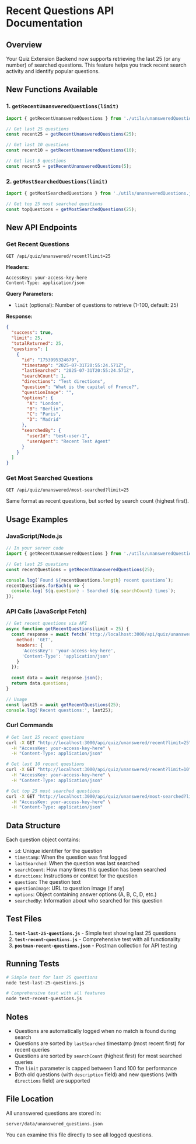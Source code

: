 # Recent Questions API Documentation

## Overview
Your Quiz Extension Backend now supports retrieving the last 25 (or any number) of searched questions. This feature helps you track recent search activity and identify popular questions.

## New Functions Available

### 1. `getRecentUnansweredQuestions(limit)`
```javascript
import { getRecentUnansweredQuestions } from './utils/unansweredQuestions.js';

// Get last 25 questions
const recent25 = getRecentUnansweredQuestions(25);

// Get last 10 questions  
const recent10 = getRecentUnansweredQuestions(10);

// Get last 5 questions
const recent5 = getRecentUnansweredQuestions(5);
```

### 2. `getMostSearchedQuestions(limit)`
```javascript
import { getMostSearchedQuestions } from './utils/unansweredQuestions.js';

// Get top 25 most searched questions
const topQuestions = getMostSearchedQuestions(25);
```

## New API Endpoints

### Get Recent Questions
```
GET /api/quiz/unanswered/recent?limit=25
```

**Headers:**
```
AccessKey: your-access-key-here
Content-Type: application/json
```

**Query Parameters:**
- `limit` (optional): Number of questions to retrieve (1-100, default: 25)

**Response:**
```json
{
  "success": true,
  "limit": 25,
  "totalReturned": 25,
  "questions": [
    {
      "id": "1753995324679",
      "timestamp": "2025-07-31T20:55:24.571Z",
      "lastSearched": "2025-07-31T20:55:24.571Z",
      "searchCount": 1,
      "directions": "Test directions",
      "question": "What is the capital of France?",
      "questionImage": "",
      "options": {
        "A": "London",
        "B": "Berlin", 
        "C": "Paris",
        "D": "Madrid"
      },
      "searchedBy": {
        "userId": "test-user-1",
        "userAgent": "Recent Test Agent"
      }
    }
  ]
}
```

### Get Most Searched Questions
```
GET /api/quiz/unanswered/most-searched?limit=25
```

Same format as recent questions, but sorted by search count (highest first).

## Usage Examples

### JavaScript/Node.js
```javascript
// In your server code
import { getRecentUnansweredQuestions } from './utils/unansweredQuestions.js';

// Get last 25 questions
const recentQuestions = getRecentUnansweredQuestions(25);

console.log(`Found ${recentQuestions.length} recent questions`);
recentQuestions.forEach(q => {
  console.log(`${q.question} - Searched ${q.searchCount} times`);
});
```

### API Calls (JavaScript Fetch)
```javascript
// Get recent questions via API
async function getRecentQuestions(limit = 25) {
  const response = await fetch(`http://localhost:3000/api/quiz/unanswered/recent?limit=${limit}`, {
    method: 'GET',
    headers: {
      'AccessKey': 'your-access-key-here',
      'Content-Type': 'application/json'
    }
  });
  
  const data = await response.json();
  return data.questions;
}

// Usage
const last25 = await getRecentQuestions(25);
console.log('Recent questions:', last25);
```

### Curl Commands
```bash
# Get last 25 recent questions
curl -X GET "http://localhost:3000/api/quiz/unanswered/recent?limit=25" \
  -H "AccessKey: your-access-key-here" \
  -H "Content-Type: application/json"

# Get last 10 recent questions  
curl -X GET "http://localhost:3000/api/quiz/unanswered/recent?limit=10" \
  -H "AccessKey: your-access-key-here" \
  -H "Content-Type: application/json"

# Get top 25 most searched questions
curl -X GET "http://localhost:3000/api/quiz/unanswered/most-searched?limit=25" \
  -H "AccessKey: your-access-key-here" \
  -H "Content-Type: application/json"
```

## Data Structure

Each question object contains:
- `id`: Unique identifier for the question
- `timestamp`: When the question was first logged
- `lastSearched`: When the question was last searched
- `searchCount`: How many times this question has been searched
- `directions`: Instructions or context for the question
- `question`: The question text
- `questionImage`: URL to question image (if any)
- `options`: Object containing answer options (A, B, C, D, etc.)
- `searchedBy`: Information about who searched for this question

## Test Files

1. **`test-last-25-questions.js`** - Simple test showing last 25 questions
2. **`test-recent-questions.js`** - Comprehensive test with all functionality
3. **`postman-recent-questions.json`** - Postman collection for API testing

## Running Tests

```bash
# Simple test for last 25 questions
node test-last-25-questions.js

# Comprehensive test with all features
node test-recent-questions.js
```

## Notes

- Questions are automatically logged when no match is found during search
- Questions are sorted by `lastSearched` timestamp (most recent first) for recent queries
- Questions are sorted by `searchCount` (highest first) for most searched queries
- The `limit` parameter is capped between 1 and 100 for performance
- Both old questions (with `description` field) and new questions (with `directions` field) are supported

## File Location

All unanswered questions are stored in:
```
server/data/unanswered_questions.json
```

You can examine this file directly to see all logged questions.
